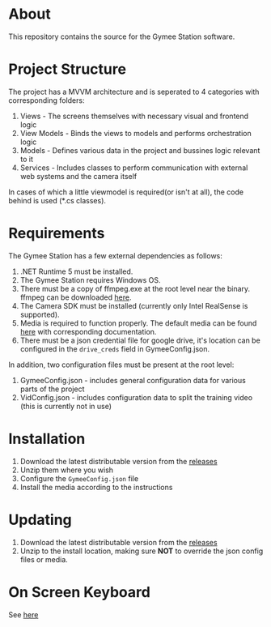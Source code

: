 # About
This repository contains the source for the Gymee Station software.

# Project Structure
The project has a MVVM architecture and is seperated to 4 categories with corresponding folders:  
1. Views - The screens themselves with necessary visual and frontend logic
2. View Models - Binds the views to models and performs orchestration logic
3. Models - Defines various data in the project and bussines logic relevant to it
4. Services - Includes classes to perform communication with external web systems and the camera itself

In cases of which a little viewmodel is required(or isn't at all), the code behind is used (*.cs classes).

# Requirements
The Gymee Station has a few external dependencies as follows:  

1. .NET Runtime 5 must be installed.
2. The Gymee Station requires Windows OS.
3. There must be a copy of ffmpeg.exe at the root level near the binary. ffmpeg can be downloaded [here](https://www.ffmpeg.org/download.html).
4. The Camera SDK must be installed (currently only Intel RealSense is supported).
5. Media is required to function properly. The default media can be found [here](https://google.com) with corresponding documentation.
6. There must be a json credential file for google drive, it's location can be configured in the  `drive_creds` field in GymeeConfig.json.

In addition, two configuration files must be present at the root level:  
1. GymeeConfig.json - includes general configuration data for various parts of the project
2. VidConfig.json - includes configuration data to split the training video (this is currently not in use)

# Installation

1. Download the latest distributable version from the [releases](https://github.com/YoavOber/Gymee/releases)
2. Unzip them where you wish
3. Configure the `GymeeConfig.json` file
4. Install the media according to the instructions

# Updating

1. Download the latest distributable version from the [releases](https://github.com/YoavOber/Gymee/releases)
2. Unzip to the install location, making sure **NOT** to override the json config files or media.

# On Screen Keyboard
See [here](https://support.microsoft.com/en-us/windows/use-the-on-screen-keyboard-osk-to-type-ecbb5e08-5b4e-d8c8-f794-81dbf896267a)
